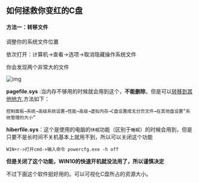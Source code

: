 ## 如何拯救你变红的C盘

#### 方法一：转移文件

调整你的系统文件位置

依次打开：计算机->查看->选项->取消隐藏操作系统文件

你会发现两个非常大的文件

![img](file:///D://my_program/img/1.png)

**pagefile.sys** :当内存不够用的时候就会用到这个，**不能删除**，但是可以<u>转移到其他地方</u>,方法如下：

```
控制面板→系统→高级系统设置→性能→高级→虚拟内存→C盘设置成无分页文件→在其他盘设置“系统管理的大小”
```

**hiberfile.sys**：这个是使用的电脑的`休眠`功能（区别于`睡眠`）的时候会用到，但是只要不是长时间不关机基本上就用不到，所以可以关闭这个功能

```
WIN+r->打开cmd->输入命令 powercfg.exe -h off
```

**但是关闭了这个功能，WIN10的快速开机就没法用了，所以谨慎决定**

不过下面这个软件挺好用的。可以可视化C盘所占的资源大小。